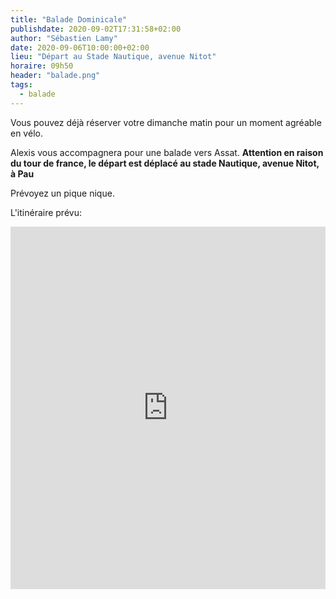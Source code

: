 ```yaml
---
title: "Balade Dominicale"
publishdate: 2020-09-02T17:31:58+02:00
author: "Sébastien Lamy"
date: 2020-09-06T10:00:00+02:00
lieu: "Départ au Stade Nautique, avenue Nitot"
horaire: 09h50
header: "balade.png"
tags:
  - balade
---
```


Vous pouvez déjà réserver votre dimanche matin pour un moment agréable en vélo.

Alexis vous accompagnera pour une balade vers Assat. **Attention en raison du
tour de france, le départ est déplacé au stade Nautique, avenue Nitot, à Pau**

Prévoyez un pique nique.


L'itinéraire prévu:

<iframe width="100%" height="580px" src="https://www.openrunner.com/route/11936102/embed/fr/31762b2b394c5341696a6758474c493659457130703467367444766b6d477545556f47516c716b354b6e413d3a3a88600ad832d9e84e763b3b393890c462" frameborder="0" allowfullscreen></iframe>